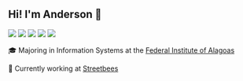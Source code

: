 ## Hi! I'm Anderson :wave:

[![](https://img.shields.io/badge/-LinkedIn-373e47?style=flat-square&logo=Linkedin&logoColor=white&link=https://www.linkedin.com/in/andersonfernandes12/)](https://www.linkedin.com/in/andersonfernandes12/)
[![](https://img.shields.io/badge/-Gmail-373e47?style=flat-square&logo=gmail&logoColor=white&link=mailto:fernandesanderson14@gmail.com)](mailto:fernandesanderson14@gmail.com)
[![](https://img.shields.io/badge/-Twitter-373e47?style=flat-square&logo=twitter&logoColor=white&link=https://twitter.com/andersonf00)](https://twitter.com/andersonf00)
[![](https://img.shields.io/badge/-Medium-373e47?style=flat-square&logo=medium&logoColor=white&link=https://medium.com/@andersonf00)](https://medium.com/@andersonf00)
[![](https://img.shields.io/badge/-DEV-373e47?style=flat-square&logo=dev&logoColor=white&link=https://dev.to/andersonf00)](https://dev.to/andersonf00)

:mortar_board:  Majoring in Information Systems at the [Federal Institute of Alagoas](https://www2.ifal.edu.br/en)

:bee:  Currently working at [Streetbees](https://www.streetbees.com/)
